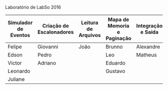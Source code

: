 Laboratório de LabSo
2016

|Simulador de Eventos|Criação de Escalonadores|Leitura de Arquivos|Mapa de Memoria e Paginação|Integração e Saída|
|---|---|---|---|---|
|Felipe|Giovanni|João|Brunno|Alexandre|
|Edson|Pedro|   |Leo|Matheus|
|Victor|Adriano|   |Eduardo|   |
|Leonardo| |  |Gustavo|  |
|Juliane|
